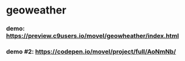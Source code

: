# geoweather

### demo: https://preview.c9users.io/movel/geowheather/index.html

### demo #2: https://codepen.io/movel/project/full/AoNmNb/
